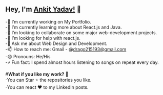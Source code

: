 ## Hey, I'm [Ankit Yadav!](https://drago215193.github.io/) 👋

-🔭 I’m currently working on My Portfolio.<br>
-🌱 I’m currently learning more about React.js and Java.<br>
-👯 I’m looking to collaborate on some major web-development projects.<br>
-🤔 I’m looking for help with react.js.<br>
-💬 Ask me about Web Design and Development.<br>
-📫 How to reach me: Gmail - @drago215193@gmail.com <br>
-😄 Pronouns: He/His <br>
-⚡ Fun fact: I spend almost hours listening to songs on repeat every day. <br>

#<strong><strong>What if you like my work?</strong></strong> 🤩<br>
-You can Star ⭐ the repositories you like.<br>
-You can react ❤️ to my LinkedIn posts.<br>

